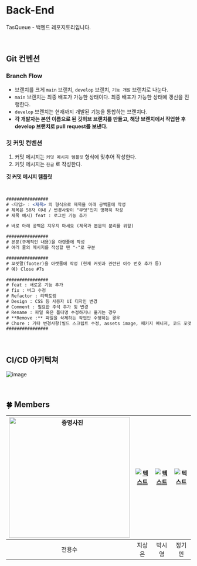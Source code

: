 # Back-End
TasQueue - 백엔드 레포지토리입니다.

<br>

## Git 컨벤션
### Branch Flow

- 브랜치를 크게 `main` 브랜치, `develop` 브랜치, `기능 개발` 브랜치로 나눈다.
- `main` 브랜치는 최종 배포가 가능한 상태이다. 최종 배포가 가능한 상태에 갱신을 진행한다.
- `develop` 브랜치는 현재까지 개발된 기능을 통합하는 브랜치다.
- **각 개발자는 본인 이름으로 된 깃허브 브랜치를 만들고, 해당 브랜치에서 작업한 후 develop 브랜치로 pull request를 보낸다.**

### 깃 커밋 컨벤션
1. 커밋 메시지는 `커밋 메시지 템플릿` 형식에 맞추어 작성한다.
2. 커밋 메시지는 `한글` 로 작성한다.

**깃 커밋 메시지 템플릿**

<br>

```jsx
################
# <타입> : <제목> 의 형식으로 제목을 아래 공백줄에 작성
# 제목은 50자 이내 / 변경사항이 "무엇"인지 명확히 작성
# 제목 예시) feat : 로그인 기능 추가

# 바로 아래 공백은 지우지 마세요 (제목과 본문의 분리를 위함)

################
# 본문(구체적인 내용)을 아랫줄에 작성
# 여러 줄의 메시지를 작성할 땐 "-"로 구분

################
# 꼬릿말(footer)을 아랫줄에 작성 (현재 커밋과 관련된 이슈 번호 추가 등)
# 예) Close #7s

################
# feat : 새로운 기능 추가
# fix : 버그 수정
# Refactor : 리팩토링
# Design : CSS 등 사용자 UI 디자인 변경
# Comment : 필요한 주석 추가 및 변경
# Rename : 파일 혹은 폴더명 수정하거나 옮기는 경우
# **Remove :** 파일을 삭제하는 작업만 수행하는 경우
# Chore : 기타 변경사항(빌드 스크립트 수정, assets image, 패키지 매니저, 코드 포맷팅, 코드 변경이 없는 경우 등)
################
```

<br>

## CI/CD 아키텍쳐

![image](https://github.com/TasQueue/Back-End/assets/77563691/c23d08a0-afa1-4345-863a-a08a84187941)

<br>

## 🍀 Members

| <img width="329" alt="증명사진" src="https://github.com/TasQueue/Back-End/assets/77563691/dc23dadb-e8ec-4a43-93ab-facbfa6c0674"> | [![텍스트](https://avatars.githubusercontent.com/u/102508014?v=4)](https://github.com/KanuBang) | [![텍스트](https://avatars.githubusercontent.com/u/87124432?v=4)](https://github.com/jisupark123) | ![텍스트](https://github.com/nimikgnoej/kitube/assets/97235034/984aee5f-81ea-4ef1-99b3-5ffe238996fa) | 
| :----------------------------------------------------------------------------------------------: | :--------------------------------------------------------------------------------------------: | :-----------------------------------------------------------------------------------------------: | :----------------------------------------------------------------------------------------------------------------------------------------------: |
|                                           전용수                                            |                                          지상은                                           |                                            박시영                                            |                                                                   정기민                                                                    
